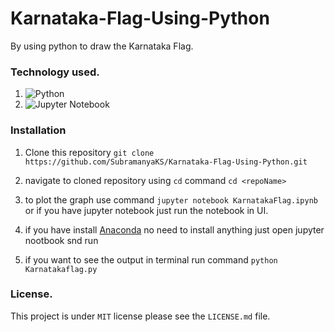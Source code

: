 # Karnataka-Flag-Using-Python

By using python to draw the Karnataka Flag.

### Technology used.

1. ![Python](https://img.shields.io/badge/python-3670A0?style=for-the-badge&logo=python&logoColor=ffdd54)
2. ![Jupyter Notebook](https://img.shields.io/badge/jupyter-%23FA0F00.svg?style=for-the-badge&logo=jupyter&logoColor=white)

### Installation

1. Clone this repository `git clone https://github.com/SubramanyaKS/Karnataka-Flag-Using-Python.git `
2. navigate to cloned repository using `cd` command `cd <repoName>`
3.  to plot the graph use command `jupyter notebook KarnatakaFlag.ipynb`
              or
     if you have jupyter notebook just run the notebook in UI.
     
4. if you have install [Anaconda](https://www.anaconda.com/) no need to install anything just open jupyter nootbook snd run
5. if you want to see the output in terminal run command `python Karnatakaflag.py`
     
 ### License.
 
 This project is under `MIT` license please see the `LICENSE.md` file.
 
